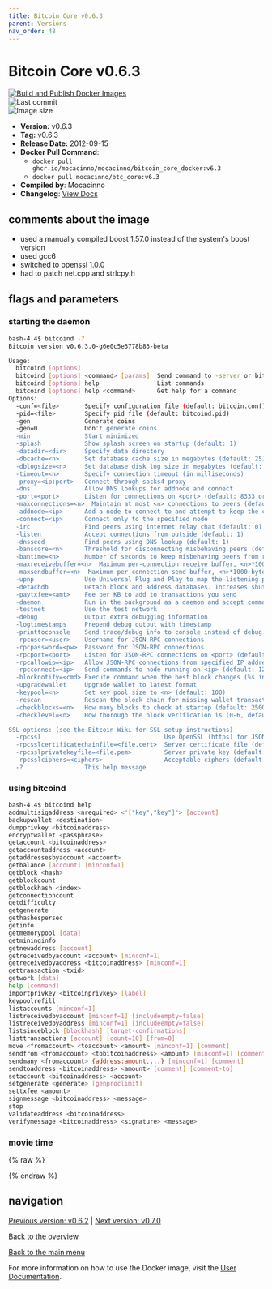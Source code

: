 ```yaml
---
title: Bitcoin Core v0.6.3
parent: Versions
nav_order: 48
---
```


# Bitcoin Core v0.6.3

[![Build and Publish Docker Images](https://github.com/mocacinno/bitcoin_core_docker/actions/workflows/build-and-publish.yml/badge.svg?branch=v6.3)](https://github.com/mocacinno/bitcoin_core_docker/actions/workflows/build-and-publish.yml)  
![Last commit](https://badgen.net/github/last-commit/mocacinno/bitcoin_core_docker/v6.3)  
![Image size](https://badgen.net/docker/size/mocacinno/btc_core/v6.3?color=green)  

- **Version:** v0.6.3
- **Tag:** v0.6.3
- **Release Date:** 2012-09-15
- **Docker Pull Command**:
  - `docker pull ghcr.io/mocacinno/mocacinno/bitcoin_core_docker:v6.3`
  - `docker pull mocacinno/btc_core:v6.3`
- **Compiled by**: Mocacinno
- **Changelog**: [View Docs](https://github.com/bitcoin/bitcoin/tree/v0.6.3/doc)

## comments about the image

- used a manually compiled boost 1.57.0 instead of the system's boost version
- used gcc6
- switched to openssl 1.0.0
- had to patch net.cpp and strlcpy.h

## flags and parameters

### starting the daemon

```bash
bash-4.4$ bitcoind -?
Bitcoin version v0.6.3.0-g6e0c5e3778b83-beta

Usage:
  bitcoind [options]
  bitcoind [options] <command> [params]  Send command to -server or bitcoind
  bitcoind [options] help                List commands
  bitcoind [options] help <command>      Get help for a command
Options:
  -conf=<file>       Specify configuration file (default: bitcoin.conf)
  -pid=<file>        Specify pid file (default: bitcoind.pid)
  -gen               Generate coins
  -gen=0             Don't generate coins
  -min               Start minimized
  -splash            Show splash screen on startup (default: 1)
  -datadir=<dir>     Specify data directory
  -dbcache=<n>       Set database cache size in megabytes (default: 25)
  -dblogsize=<n>     Set database disk log size in megabytes (default: 100)
  -timeout=<n>       Specify connection timeout (in milliseconds)
  -proxy=<ip:port>   Connect through socks4 proxy
  -dns               Allow DNS lookups for addnode and connect
  -port=<port>       Listen for connections on <port> (default: 8333 or testnet: 18333)
  -maxconnections=<n>  Maintain at most <n> connections to peers (default: 125)
  -addnode=<ip>      Add a node to connect to and attempt to keep the connection open
  -connect=<ip>      Connect only to the specified node
  -irc               Find peers using internet relay chat (default: 0)
  -listen            Accept connections from outside (default: 1)
  -dnsseed           Find peers using DNS lookup (default: 1)
  -banscore=<n>      Threshold for disconnecting misbehaving peers (default: 100)
  -bantime=<n>       Number of seconds to keep misbehaving peers from reconnecting (default: 86400)
  -maxreceivebuffer=<n>  Maximum per-connection receive buffer, <n>*1000 bytes (default: 10000)
  -maxsendbuffer=<n>  Maximum per-connection send buffer, <n>*1000 bytes (default: 10000)
  -upnp              Use Universal Plug and Play to map the listening port (default: 0)
  -detachdb          Detach block and address databases. Increases shutdown time (default: 0)
  -paytxfee=<amt>    Fee per KB to add to transactions you send
  -daemon            Run in the background as a daemon and accept commands
  -testnet           Use the test network
  -debug             Output extra debugging information
  -logtimestamps     Prepend debug output with timestamp
  -printtoconsole    Send trace/debug info to console instead of debug.log file
  -rpcuser=<user>    Username for JSON-RPC connections
  -rpcpassword=<pw>  Password for JSON-RPC connections
  -rpcport=<port>    Listen for JSON-RPC connections on <port> (default: 8332)
  -rpcallowip=<ip>   Allow JSON-RPC connections from specified IP address
  -rpcconnect=<ip>   Send commands to node running on <ip> (default: 127.0.0.1)
  -blocknotify=<cmd> Execute command when the best block changes (%s in cmd is replaced by block hash)
  -upgradewallet     Upgrade wallet to latest format
  -keypool=<n>       Set key pool size to <n> (default: 100)
  -rescan            Rescan the block chain for missing wallet transactions
  -checkblocks=<n>   How many blocks to check at startup (default: 2500, 0 = all)
  -checklevel=<n>    How thorough the block verification is (0-6, default: 1)

SSL options: (see the Bitcoin Wiki for SSL setup instructions)
  -rpcssl                                  Use OpenSSL (https) for JSON-RPC connections
  -rpcsslcertificatechainfile=<file.cert>  Server certificate file (default: server.cert)
  -rpcsslprivatekeyfile=<file.pem>         Server private key (default: server.pem)
  -rpcsslciphers=<ciphers>                 Acceptable ciphers (default: TLSv1+HIGH:!SSLv2:!aNULL:!eNULL:!AH:!3DES:@STRENGTH)
  -?                 This help message
```

### using bitcoind

```bash
bash-4.4$ bitcoind help
addmultisigaddress <nrequired> <'["key","key"]'> [account]
backupwallet <destination>
dumpprivkey <bitcoinaddress>
encryptwallet <passphrase>
getaccount <bitcoinaddress>
getaccountaddress <account>
getaddressesbyaccount <account>
getbalance [account] [minconf=1]
getblock <hash>
getblockcount
getblockhash <index>
getconnectioncount
getdifficulty
getgenerate
gethashespersec
getinfo
getmemorypool [data]
getmininginfo
getnewaddress [account]
getreceivedbyaccount <account> [minconf=1]
getreceivedbyaddress <bitcoinaddress> [minconf=1]
gettransaction <txid>
getwork [data]
help [command]
importprivkey <bitcoinprivkey> [label]
keypoolrefill
listaccounts [minconf=1]
listreceivedbyaccount [minconf=1] [includeempty=false]
listreceivedbyaddress [minconf=1] [includeempty=false]
listsinceblock [blockhash] [target-confirmations]
listtransactions [account] [count=10] [from=0]
move <fromaccount> <toaccount> <amount> [minconf=1] [comment]
sendfrom <fromaccount> <tobitcoinaddress> <amount> [minconf=1] [comment] [comment-to]
sendmany <fromaccount> {address:amount,...} [minconf=1] [comment]
sendtoaddress <bitcoinaddress> <amount> [comment] [comment-to]
setaccount <bitcoinaddress> <account>
setgenerate <generate> [genproclimit]
settxfee <amount>
signmessage <bitcoinaddress> <message>
stop
validateaddress <bitcoinaddress>
verifymessage <bitcoinaddress> <signature> <message>
```

### movie time

{% raw %}
<link rel="stylesheet" href="https://mocacinno.com/asciinema-player.css">
   <div id="fullnode"></div>
   <script src="https://mocacinno.com/asciinema-player.min.js"></script>
   <script>
      AsciinemaPlayer.create('./casts/v0.6.3.cast', document.getElementById('fullnode'));
   </script>
{% endraw %}

## navigation

[Previous version: v0.6.2](./v6.2.md) | [Next version: v0.7.0](./v7.0.md)

[Back to the overview](./Readme.md)

[Back to the main menu](../Readme.md)

For more information on how to use the Docker image, visit the [User Documentation](../userdocs/Readme.md).
